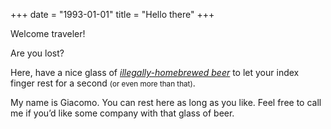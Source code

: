+++
date = "1993-01-01"
title = "Hello there"
+++

Welcome traveler!

Are you lost?

Here, have a nice glass of _[illegally-homebrewed beer](beer.mp4)_ to let your index finger rest for a second <small>(or even more than that)</small>.

My name is Giacomo.
You can rest here as long as you like.
Feel free to call me if you’d like some company with that glass of beer.
